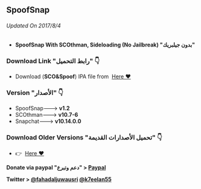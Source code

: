 ## **SpoofSnap**
###### Updated On 2017/8/4
- **SpoofSnap With SCOthman, Sideloading (No Jailbreak) "بدون جيلبريك"**



###  Download Link "رابط التحميل" 👇
 - Download (**SCO&Spoof**) IPA file from  [Here ❤️](https://mega.nz/#!JFcSUBgQ!_U1B1wzGJPRIyXPwUxgZzc13TsxLPVrYo7XiPpfAkog)


### Version "الأصدار" 👇
- SpoofSnap---> **v1.2**
- SCOthman---> **v10.7-6**
- Snapchat---> **v10.14.0.0**

###  Download Older Versions "تحميل الأصدارات القديمة" 👇
 - 👉  [Here ❤️](https://github.com/fahadaljuwausri/SpoofSnap/blob/master/OlderVersions.md)
 
 **Donate via paypal "دعم وتبرع" > [Paypal](https://www.paypal.me/Spoofsnap)**

**Twitter > [@fahadaljuwausri](https://twitter.com/fahadaljuwausri) [@k7eelan55](https://twitter.com/K7eelan55)**

